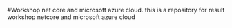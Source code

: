 #Workshop net core and microsoft azure cloud.
this is a repository for result workshop netcore and microsoft azure cloud
